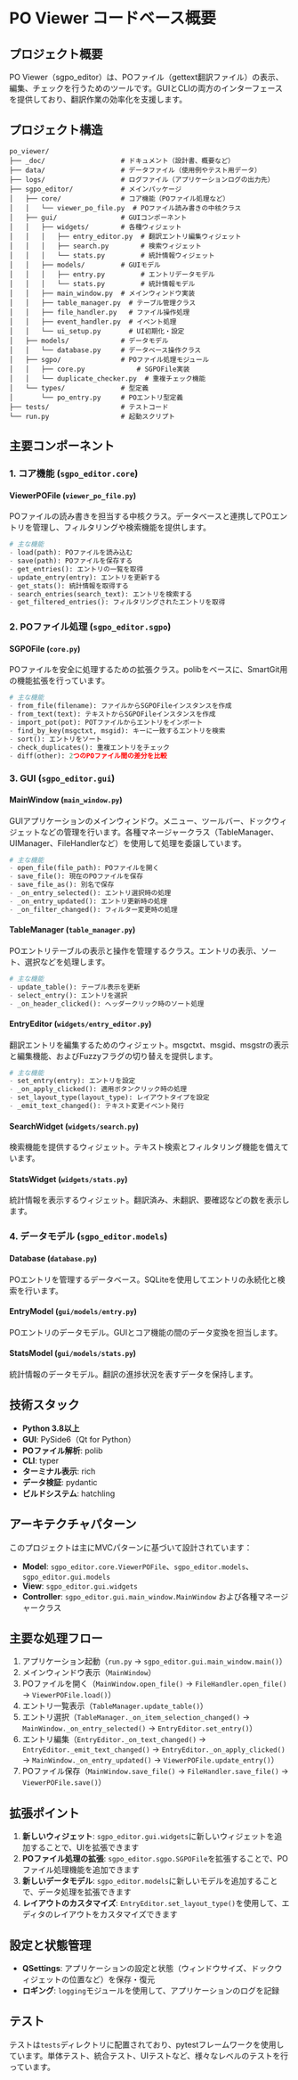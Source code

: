 # PO Viewer コードベース概要

## プロジェクト概要

PO Viewer（sgpo_editor）は、POファイル（gettext翻訳ファイル）の表示、編集、チェックを行うためのツールです。GUIとCLIの両方のインターフェースを提供しており、翻訳作業の効率化を支援します。

## プロジェクト構造

```
po_viewer/
├── _doc/                   # ドキュメント（設計書、概要など）
├── data/                   # データファイル（使用例やテスト用データ）
├── logs/                   # ログファイル（アプリケーションログの出力先）
├── sgpo_editor/            # メインパッケージ
│   ├── core/               # コア機能（POファイル処理など）
│   │   └── viewer_po_file.py  # POファイル読み書きの中核クラス
│   ├── gui/                # GUIコンポーネント
│   │   ├── widgets/        # 各種ウィジェット
│   │   │   ├── entry_editor.py  # 翻訳エントリ編集ウィジェット
│   │   │   ├── search.py        # 検索ウィジェット
│   │   │   └── stats.py         # 統計情報ウィジェット
│   │   ├── models/         # GUIモデル
│   │   │   ├── entry.py         # エントリデータモデル
│   │   │   └── stats.py         # 統計情報モデル
│   │   ├── main_window.py  # メインウィンドウ実装
│   │   ├── table_manager.py  # テーブル管理クラス
│   │   ├── file_handler.py   # ファイル操作処理
│   │   ├── event_handler.py  # イベント処理
│   │   └── ui_setup.py       # UI初期化・設定
│   ├── models/             # データモデル
│   │   └── database.py     # データベース操作クラス
│   ├── sgpo/               # POファイル処理モジュール
│   │   ├── core.py             # SGPOFile実装
│   │   └── duplicate_checker.py  # 重複チェック機能
│   └── types/              # 型定義
│       └── po_entry.py     # POエントリ型定義
├── tests/                  # テストコード
└── run.py                  # 起動スクリプト
```

## 主要コンポーネント

### 1. コア機能 (`sgpo_editor.core`)

#### ViewerPOFile (`viewer_po_file.py`)
POファイルの読み書きを担当する中核クラス。データベースと連携してPOエントリを管理し、フィルタリングや検索機能を提供します。

```python
# 主な機能
- load(path): POファイルを読み込む
- save(path): POファイルを保存する
- get_entries(): エントリの一覧を取得
- update_entry(entry): エントリを更新する
- get_stats(): 統計情報を取得する
- search_entries(search_text): エントリを検索する
- get_filtered_entries(): フィルタリングされたエントリを取得
```

### 2. POファイル処理 (`sgpo_editor.sgpo`)

#### SGPOFile (`core.py`)
POファイルを安全に処理するための拡張クラス。polibをベースに、SmartGit用の機能拡張を行っています。

```python
# 主な機能
- from_file(filename): ファイルからSGPOFileインスタンスを作成
- from_text(text): テキストからSGPOFileインスタンスを作成
- import_pot(pot): POTファイルからエントリをインポート
- find_by_key(msgctxt, msgid): キーに一致するエントリを検索
- sort(): エントリをソート
- check_duplicates(): 重複エントリをチェック
- diff(other): 2つのPOファイル間の差分を比較
```

### 3. GUI (`sgpo_editor.gui`)

#### MainWindow (`main_window.py`)
GUIアプリケーションのメインウィンドウ。メニュー、ツールバー、ドックウィジェットなどの管理を行います。各種マネージャークラス（TableManager、UIManager、FileHandlerなど）を使用して処理を委譲しています。

```python
# 主な機能
- open_file(file_path): POファイルを開く
- save_file(): 現在のPOファイルを保存
- save_file_as(): 別名で保存
- _on_entry_selected(): エントリ選択時の処理
- _on_entry_updated(): エントリ更新時の処理
- _on_filter_changed(): フィルター変更時の処理
```

#### TableManager (`table_manager.py`)
POエントリテーブルの表示と操作を管理するクラス。エントリの表示、ソート、選択などを処理します。

```python
# 主な機能
- update_table(): テーブル表示を更新
- select_entry(): エントリを選択
- _on_header_clicked(): ヘッダークリック時のソート処理
```

#### EntryEditor (`widgets/entry_editor.py`)
翻訳エントリを編集するためのウィジェット。msgctxt、msgid、msgstrの表示と編集機能、およびFuzzyフラグの切り替えを提供します。

```python
# 主な機能
- set_entry(entry): エントリを設定
- _on_apply_clicked(): 適用ボタンクリック時の処理
- set_layout_type(layout_type): レイアウトタイプを設定
- _emit_text_changed(): テキスト変更イベント発行
```

#### SearchWidget (`widgets/search.py`)
検索機能を提供するウィジェット。テキスト検索とフィルタリング機能を備えています。

#### StatsWidget (`widgets/stats.py`)
統計情報を表示するウィジェット。翻訳済み、未翻訳、要確認などの数を表示します。

### 4. データモデル (`sgpo_editor.models`)

#### Database (`database.py`)
POエントリを管理するデータベース。SQLiteを使用してエントリの永続化と検索を行います。

#### EntryModel (`gui/models/entry.py`)
POエントリのデータモデル。GUIとコア機能の間のデータ変換を担当します。

#### StatsModel (`gui/models/stats.py`)
統計情報のデータモデル。翻訳の進捗状況を表すデータを保持します。

## 技術スタック

- **Python 3.8以上**
- **GUI**: PySide6（Qt for Python）
- **POファイル解析**: polib
- **CLI**: typer
- **ターミナル表示**: rich
- **データ検証**: pydantic
- **ビルドシステム**: hatchling

## アーキテクチャパターン

このプロジェクトは主にMVCパターンに基づいて設計されています：

- **Model**: `sgpo_editor.core.ViewerPOFile`、`sgpo_editor.models`、`sgpo_editor.gui.models`
- **View**: `sgpo_editor.gui.widgets`
- **Controller**: `sgpo_editor.gui.main_window.MainWindow` および各種マネージャークラス

## 主要な処理フロー

1. アプリケーション起動（`run.py` → `sgpo_editor.gui.main_window.main()`）
2. メインウィンドウ表示（`MainWindow`）
3. POファイルを開く（`MainWindow.open_file()` → `FileHandler.open_file()` → `ViewerPOFile.load()`）
4. エントリ一覧表示（`TableManager.update_table()`）
5. エントリ選択（`TableManager._on_item_selection_changed()` → `MainWindow._on_entry_selected()` → `EntryEditor.set_entry()`）
6. エントリ編集（`EntryEditor._on_text_changed()` → `EntryEditor._emit_text_changed()` → `EntryEditor._on_apply_clicked()` → `MainWindow._on_entry_updated()` → `ViewerPOFile.update_entry()`）
7. POファイル保存（`MainWindow.save_file()` → `FileHandler.save_file()` → `ViewerPOFile.save()`）

## 拡張ポイント

1. **新しいウィジェット**: `sgpo_editor.gui.widgets`に新しいウィジェットを追加することで、UIを拡張できます
2. **POファイル処理の拡張**: `sgpo_editor.sgpo.SGPOFile`を拡張することで、POファイル処理機能を追加できます
3. **新しいデータモデル**: `sgpo_editor.models`に新しいモデルを追加することで、データ処理を拡張できます
4. **レイアウトのカスタマイズ**: `EntryEditor.set_layout_type()`を使用して、エディタのレイアウトをカスタマイズできます

## 設定と状態管理

- **QSettings**: アプリケーションの設定と状態（ウィンドウサイズ、ドックウィジェットの位置など）を保存・復元
- **ロギング**: `logging`モジュールを使用して、アプリケーションのログを記録

## テスト

テストは`tests`ディレクトリに配置されており、pytestフレームワークを使用しています。単体テスト、統合テスト、UIテストなど、様々なレベルのテストを行っています。
